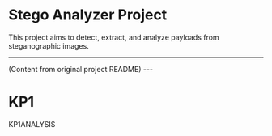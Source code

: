 # Stego Analyzer Project
This project aims to detect, extract, and analyze payloads from steganographic images.

---
(Content from original project README) ---

# KP1
KP1ANALYSIS
